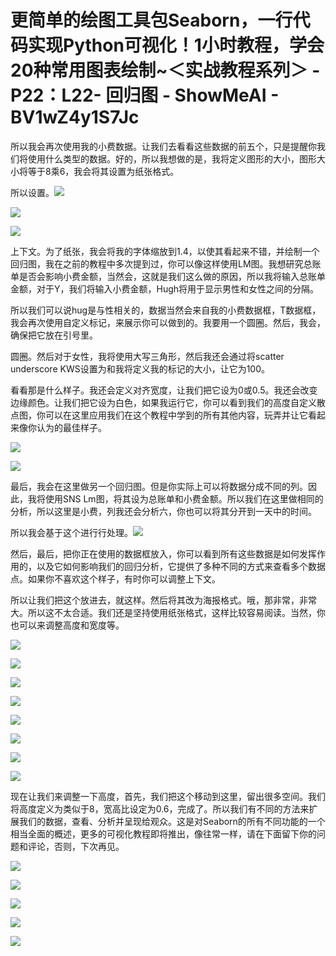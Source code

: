 # 更简单的绘图工具包Seaborn，一行代码实现Python可视化！1小时教程，学会20种常用图表绘制~＜实战教程系列＞ - P22：L22- 回归图 - ShowMeAI - BV1wZ4y1S7Jc

所以我会再次使用我的小费数据。让我们去看看这些数据的前五个，只是提醒你我们将使用什么类型的数据。好的，所以我想做的是，我将定义图形的大小，图形大小将等于8乘6，我会将其设置为纸张格式。

所以设置。![](img/3b389d280c8abf0e7e10f4faa531ef3d_1.png)

![](img/3b389d280c8abf0e7e10f4faa531ef3d_2.png)

![](img/3b389d280c8abf0e7e10f4faa531ef3d_3.png)

上下文。为了纸张，我会将我的字体缩放到1.4，以使其看起来不错，并绘制一个回归图，我在之前的教程中多次提到过，你可以像这样使用LM图。我想研究总账单是否会影响小费金额，当然会，这就是我们这么做的原因，所以我将输入总账单金额，对于Y，我们将输入小费金额，Hugh将用于显示男性和女性之间的分隔。

所以我们可以说hug是与性相关的，数据当然会来自我的小费数据框，T数据框，我会再次使用自定义标记，来展示你可以做到的。我要用一个圆圈。然后，我会，确保把它放在引号里。

圆圈。然后对于女性，我将使用大写三角形，然后我还会通过将scatter underscore KWS设置为和我将定义我的标记的大小，让它为100。

看看那是什么样子。我还会定义对齐宽度，让我们把它设为0或0.5。我还会改变边缘颜色。让我们把它设为白色，如果我运行它，你可以看到我们的高度自定义散点图，你可以在这里应用我们在这个教程中学到的所有其他内容，玩弄并让它看起来像你认为的最佳样子。

![](img/3b389d280c8abf0e7e10f4faa531ef3d_5.png)

![](img/3b389d280c8abf0e7e10f4faa531ef3d_6.png)

最后，我会在这里做另一个回归图。但是你实际上可以将数据分成不同的列。因此，我将使用SNS Lm图，将其设为总账单和小费金额。所以我们在这里做相同的分析，所以这里是小费，列我还会分析六，你也可以将其分开到一天中的时间。

所以我会基于这个进行行处理。![](img/3b389d280c8abf0e7e10f4faa531ef3d_8.png)

然后，最后，把你正在使用的数据框放入，你可以看到所有这些数据是如何发挥作用的，以及它如何影响我们的回归分析，它提供了多种不同的方式来查看多个数据点。如果你不喜欢这个样子，有时你可以调整上下文。

所以让我们把这个放进去，就这样。然后将其改为海报格式。哦，那非常，非常大。所以这不太合适。我们还是坚持使用纸张格式，这样比较容易阅读。当然，你也可以来调整高度和宽度等。

![](img/3b389d280c8abf0e7e10f4faa531ef3d_10.png)

![](img/3b389d280c8abf0e7e10f4faa531ef3d_11.png)

![](img/3b389d280c8abf0e7e10f4faa531ef3d_12.png)

![](img/3b389d280c8abf0e7e10f4faa531ef3d_13.png)

![](img/3b389d280c8abf0e7e10f4faa531ef3d_14.png)

![](img/3b389d280c8abf0e7e10f4faa531ef3d_15.png)

![](img/3b389d280c8abf0e7e10f4faa531ef3d_16.png)

![](img/3b389d280c8abf0e7e10f4faa531ef3d_17.png)

现在让我们来调整一下高度，首先，我们把这个移动到这里，留出很多空间。我们将高度定义为类似于8，宽高比设定为0.6，完成了。所以我们有不同的方法来扩展我们的数据，查看、分析并呈现给观众。这是对Seaborn的所有不同功能的一个相当全面的概述，更多的可视化教程即将推出，像往常一样，请在下面留下你的问题和评论，否则，下次再见。

![](img/3b389d280c8abf0e7e10f4faa531ef3d_19.png)

![](img/3b389d280c8abf0e7e10f4faa531ef3d_20.png)

![](img/3b389d280c8abf0e7e10f4faa531ef3d_21.png)

![](img/3b389d280c8abf0e7e10f4faa531ef3d_22.png)

![](img/3b389d280c8abf0e7e10f4faa531ef3d_23.png)
